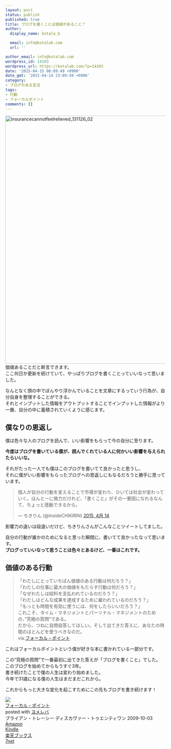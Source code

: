 ```yaml
---
layout: post
status: publish
published: true
title: ブログを書くことは価値があること？
author:
  display_name: kotala_b

  email: info@kotalab.com
  url: ''

author_email: info@kotalab.com
wordpress_id: 14103
wordpress_url: https://kotalab.com/?p=14103
date: '2015-04-15 08:09:49 +0900'
date_gmt: '2015-04-14 23:09:49 +0900'
category:
- ブログのある生活
tags:
- 行動
- フォーカルポイント
comments: []
---
```

<p><img src="https://kotalab.com/wp-content/uploads/insurancecannotfeelrelieved_131126_02.jpg" alt="insurancecannotfeelrelieved_131126_02" width="780" class="aligncenter wp-image-10245" /><br />
価値あることだと断言できます。<br />
ここ何日か更新を続けていて、やっぱりブログを書くことっていいなって思いました。</p>
<p>なんとなく頭の中でぼんやり浮かんでいることを文章にするっていう行為が、自分自身を整理することができる。<br />
それとインプットした情報をアウトプットすることでインプットした情報がより一層、自分の中に蓄積されていくように感じます。<br />
</p>
<!--more-->
<h2>僕なりの恩返し</h2>
<p>僕は色々な人のブログを読んで、いい影響をもらって今の自分に至ります。</p>
<p><strong>今度はブログを書いている僕が、読んでくれている人に何かいい影響を与えられたらいいな。</strong></p>
<p>それがたった一人でも僕はこのブログを書いてて良かったと思うし、<br />
それに僕がいい影響をもらったブログへの恩返しにもなるだろうと勝手に思っています。</p>
<blockquote class="twitter-tweet" lang="ja"><p>個人が自分の行動を変えることで市場が変わり、ひいては社会が変わっていく。ほんとーに微力だけれど、「書くこと」がその一要因になれるなんて、ちょっと感動できるから。</p>
<p>&mdash; ちきりん (@InsideCHIKIRIN) <a href="https://twitter.com/InsideCHIKIRIN/status/587943748119633923">2015, 4月 14</a></p></blockquote>
<p><script async src="//platform.twitter.com/widgets.js" charset="utf-8"></script></p>
<p>影響力の違いは段違いだけど、ちきりんさんがこんなことツイートしてました。</p>
<p>自分の行動が誰かのためになると思った瞬間に、書いてて良かったなって思います。<br />
<strong>ブログっていいなって思うことは色々とあるけど、一番はこれです。</strong></p>
<h2>価値のある行動</h2>
<blockquote><p>「わたしにとっていちばん価値のある行動は何だろう？」<br />
「わたしの仕事に最大の価値をもたらす行動は何だろう？」<br />
「なぜわたしは給料を支払われているのだろう？」<br />
「わたしはどんな成果を達成するために雇われているのだろう？」<br />
「もっとも時間を有効に使うには、何をしたらいいだろう？」<br />
これこそ、タイム・マネジメントとパーソナル・マネジメントのための、&rdquo;究極の質問&rdquo;である。<br />
だから、つねに自問自答してほしい。そして出てきた答えに、あなたの時間のほとんどを使うべきなのだ。<br />
via:<a href="https://www.amazon.co.jp/exec/obidos/asin/4887597460/same-22/" rel="nofollow" target="_blank">フォーカル・ポイント</a></p></blockquote>
<p>これはフォーカルポイントという僕が好きな本に書かれている一部分です。</p>
<p>この&rdquo;究極の質問&rdquo;で一番最初に出てきた答えが「ブログを書くこと」でした。<br />
このブログを始めてからもうすぐ3年。<br />
書き続けたことで僕の人生は変わり始めました。<br />
今年で31歳になる僕の人生はまだまだこれから。</p>
<p>これからもっと大きな変化を起こすためにこの先もブログを書き続けます！</p>
<div class="booklink-box">
<div class="booklink-image"><a href="https://www.amazon.co.jp/exec/obidos/asin/4887597460/same-22/" rel="nofollow" target="_blank"><img src="https://images-fe.ssl-images-amazon.com/images/I/418J55UaMQL._SL160_.jpg" style="border: none;" /></a></div>
<div class="booklink-info">
<div class="booklink-name"><a href="https://www.amazon.co.jp/exec/obidos/asin/4887597460/same-22/" rel="nofollow" target="_blank">フォーカル・ポイント</a>
<div class="booklink-powered-date">posted with <a href="https://yomereba.com" rel="nofollow" target="_blank">ヨメレバ</a></div>
</div>
<div class="booklink-detail">ブライアン・トレーシー ディスカヴァー・トゥエンティワン 2009-10-03    </div>
<div class="booklink-link2">
<div class="shoplinkamazon"><a href="https://www.amazon.co.jp/exec/obidos/asin/4887597460/same-22/" rel="nofollow" target="_blank">Amazon</a></div>
<div class="shoplinkkindle"><a href="https://www.amazon.co.jp/gp/search?keywords=%83t%83H%81%5B%83J%83%8B%81E%83%7C%83C%83%93%83g&__mk_ja_JP=%83J%83%5E%83J%83i&url=node%3D2275256051&tag=same-22" rel="nofollow" target="_blank">Kindle</a></div>
<div class="shoplinkrakuten"><a href="http://c.af.moshimo.com/af/c/click?a_id=374939&p_id=56&pc_id=56&pl_id=637&s_v=b5Rz2P0601xu&url=http%3A%2F%2Fbooks.rakuten.co.jp%2Frb%2F6198900%2F" rel="nofollow" target="_blank">楽天ブックス</a><img src="http://i.af.moshimo.com/af/i/impression?a_id=374939&p_id=56&pc_id=56&pl_id=637" width="1" height="1" style="border:none;"></div>
<div class="shoplinkseven"><a href="https://ck.jp.ap.valuecommerce.com/servlet/referral?sid=2967684&pid=881104827&vc_url=http%3A%2F%2Fwww.7netshopping.jp%2Fbooks%2Fsearch_result%2F%3Fctgy%3Dbooks%26code%3D4887597460" target="_blank">7net</a><img src="http://atq.ad.valuecommerce.com/servlet/atq/gifbanner?sid=2967684&pid=881104827" height="1" width="1" border="0"></div>
</p></div>
</div>
<div class="booklink-footer"></div>
</div>
